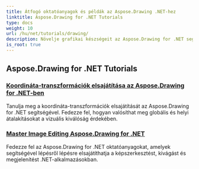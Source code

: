 ```yaml
---
title: Átfogó oktatóanyagok és példák az Aspose.Drawing .NET-hez
linktitle: Aspose.Drawing for .NET Tutorials
type: docs
weight: 10
url: /hu/net/tutorials/drawing/
description: Növelje grafikai készségeit az Aspose.Drawing for .NET segítségével. A pontos koordináta-transzformációktól a dinamikus szövegekig és betűtípusokig oktatóanyagaink felszabadítják a grafikában rejlő lehetőségeket.
is_root: true
---
```


## Aspose.Drawing for .NET Tutorials
### [Koordináta-transzformációk elsajátítása az Aspose.Drawing for .NET-ben](./transformations/)
Tanulja meg a koordináta-transzformációk elsajátítását az Aspose.Drawing for .NET segítségével. Fedezze fel, hogyan valósíthat meg globális és helyi átalakításokat a vizuális kiválóság érdekében.
### [Master Image Editing Aspose.Drawing for .NET](./master-image-editing/)
Fedezze fel az Aspose.Drawing for .NET oktatóanyagokat, amelyek segítségével lépésről lépésre elsajátíthatja a képszerkesztést, kivágást és megjelenítést .NET-alkalmazásokban.